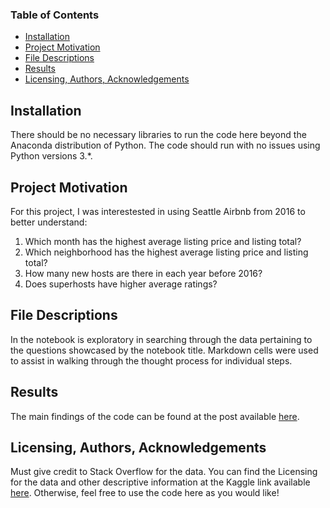 
### Table of Contents

- [Installation <a name="installation"></a>](#installation-)
- [Project Motivation<a name="motivation"></a>](#project-motivation)
- [File Descriptions <a name="files"></a>](#file-descriptions-)
- [Results<a name="results"></a>](#results)
- [Licensing, Authors, Acknowledgements<a name="licensing"></a>](#licensing-authors-acknowledgements)

## Installation <a name="installation"></a>

There should be no necessary libraries to run the code here beyond the Anaconda distribution of Python.  The code should run with no issues using Python versions 3.*.

## Project Motivation<a name="motivation"></a>

For this project, I was interestested in using Seattle Airbnb from 2016 to better understand:

1. Which month has the highest average listing price and listing total?
2. Which neighborhood has the highest average listing price and listing total?
3. How many new hosts are there in each year before 2016?
4. Does superhosts have higher average ratings?


## File Descriptions <a name="files"></a>

In the notebook is exploratory in searching through the data pertaining to the questions showcased by the notebook title.  Markdown cells were used to assist in walking through the thought process for individual steps.

## Results<a name="results"></a>

The main findings of the code can be found at the post available [here](https://orientsun6.medium.com/explore-the-seattle-airbnb-listing-data-cb79d19a9187).

## Licensing, Authors, Acknowledgements<a name="licensing"></a>

Must give credit to Stack Overflow for the data.  You can find the Licensing for the data and other descriptive information at the Kaggle link available [here](https://www.kaggle.com/stackoverflow/so-survey-2017/data).  Otherwise, feel free to use the code here as you would like!
